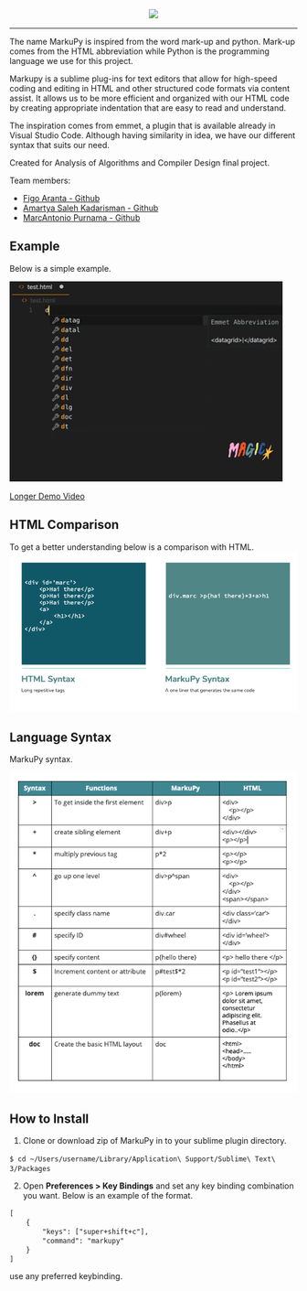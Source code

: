 <p align="center">
  <img src="https://raw.githubusercontent.com/marcantoniosmap/markupy/master/docs/logo.png">
</p>

--------------------------------------------------------------------
The name MarkuPy is inspired from the word mark-up and python. Mark-up comes from the HTML abbreviation while Python is the programming language we use for this project.

Markupy is a sublime plug-ins for text editors that allow for high-speed coding and editing in HTML and other structured code formats via content assist. It allows us to be more efficient and organized with our HTML code by creating appropriate indentation that are easy to read and understand.

The inspiration comes from emmet, a plugin that is available already in Visual Studio Code. Although having similarity in idea, we have our different syntax that suits our need.

Created for Analysis of Algorithms and Compiler Design final project.

Team members:
* [Figo Aranta - Github](https://github.com/figoaranta)
* [Amartya Saleh Kadarisman - Github](https://github.com/amartya18)
* [MarcAntonio Purnama - Github](https://github.com/marcantoniosmap)

## Example
Below is a simple example.

![demo](docs/demo.gif)

[Longer Demo Video](https://drive.google.com/file/d/1UGSovD3uagaxkWa0qcp_pNYbgIekuarx/view?usp=sharing)

## HTML Comparison
To get a better understanding below is a comparison with HTML.
![html vs markupy](docs/compare.png)

## Language Syntax
MarkuPy syntax.

![html vs markupy](docs/syntax.png)

## How to Install
1. Clone or download zip of MarkuPy in to your sublime plugin directory.

`$ cd ~/Users/username/Library/Application\ Support/Sublime\ Text\ 3/Packages`

2. Open **Preferences > Key Bindings** and set any key binding combination you want. Below is an example of the format.
```
[
    {
        "keys": ["super+shift+c"],
        "command": "markupy"
    }
]
```
use any preferred keybinding.